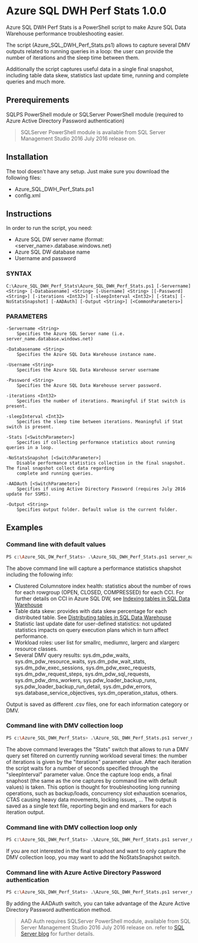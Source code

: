 # Azure SQL DWH Perf Stats 1.0.0

Azure SQL DWH Perf Stats is a PowerShell script to make Azure SQL Data Warehouse performance troubleshooting easier.

The script (Azure_SQL_DWH_Perf_Stats.ps1) allows to capture several DMV outputs related to
running queries in a loop: the user can provide the number of iterations and the sleep time between them. 

Additionally the script captures useful data in a single final snapshot, including table data skew, statistics last update time, running and complete queries and much more.

## Prerequirements
SQLPS PowerShell module or SQLServer PowerShell module (required to Azure Active Directory Password authentication)

> SQLServer PowerShell module is available from SQL Server Management Studio 2016 July 2016 release on.

## Installation
The tool doesn't have any setup. Just make sure you download the following files:
- Azure_SQL_DWH_Perf_Stats.ps1
- config.xml

## Instructions
In order to run the script, you need:
  - Azure SQL DW server name (format: <server_name>.database.windows.net)
  - Azure SQL DW database name
  - Username and password 
  
### SYNTAX

    C:\Azure_SQL_DWH_Perf_Stats\Azure_SQL_DWH_Perf_Stats.ps1 [-Servername] <String> [-Databasename] <String> [-Username] <String> [[-Password] <String>] [-iterations <Int32>] [-sleepInterval <Int32>] [-Stats] [-NoStatsSnapshot] [-AADAuth] [-Output <String>] [<CommonParameters>]
	
### PARAMETERS

    -Servername <String>
        Specifies the Azure SQL Server name (i.e. server_name.database.windows.net)

    -Databasename <String>
        Specifies the Azure SQL Data Warehouse instance name.

    -Username <String>
        Specifies the Azure SQL Data Warehouse server username

    -Password <String>
        Specifies the Azure SQL Data Warehouse server password.

    -iterations <Int32>
        Specifies the number of iterations. Meaningful if Stat switch is present.

    -sleepInterval <Int32>
        Specifies the sleep time between iterations. Meaningful if Stat switch is present.

    -Stats [<SwitchParameter>]
        Specifies if collecting performance statistics about running queries in a loop.

    -NoStatsSnapshot [<SwitchParameter>]
        Disable performance statistics collection in the final snapshot. The final snapshot collect data regarding
        complete and running queries.

    -AADAuth [<SwitchParameter>]
        Specifies if using Active Directory Password (requires July 2016 update for SSMS).

    -Output <String>
        Specifies output folder. Default value is the current folder.

		
## Examples

### Command line with default values

 ```sh
PS c:\Azure_SQL_DW_Perf_Stats> .\Azure_SQL_DWH_Perf_Stats.ps1 server_name.database.windows.net dwdbname username password
 ```
 
 The above command line will capture a performance statistics shapshot including the following info:
 - Clustered Columnstore index health: statistics about the number of rows for each rowgroup (OPEN, CLOSED, COMPRESSED) for each CCI. For further details on CCI in Azure SQL DW, see  [Indexing tables in SQL Data Warehouse](https://azure.microsoft.com/en-us/documentation/articles/sql-data-warehouse-tables-index/)
 - Table data skew: provides with data skew percentage for each distributed table. See [Distributing tables in SQL Data Warehouse](https://azure.microsoft.com/en-us/documentation/articles/sql-data-warehouse-tables-distribute/)
 - Statistic last update date for user-defined statistics: not updated statistics impacts on query execution plans which in turn affect performance.
 - Workload roles: user list for smallrc, mediumrc, largerc and xlargerc resource classes.
 - Several DMV query results: sys.dm_pdw_waits, sys.dm_pdw_resource_waits, sys.dm_pdw_wait_stats, sys.dm_pdw_exec_sessions, sys.dm_pdw_exec_requests, sys.dm_pdw_request_steps, sys.dm_pdw_sql_requests, sys.dm_pdw_dms_workers, sys.pdw_loader_backup_runs, sys.pdw_loader_backup_run_detail, sys.dm_pdw_errors, sys.database_service_objectives, sys.dm_operation_status, others.

Output is saved as different .csv files, one for each information category or DMV.

 
### Command line with DMV collection loop

 ```sh
PS c:\Azure_SQL_DWH_Perf_Stats> .\Azure_SQL_DWH_Perf_Stats.ps1 server_name.database.windows.net dwdbname username password -Stats -iterations 10 -sleepInterval 60 
 ```
The above command leverages the "Stats" switch that allows to run a DMV query set filtered on currently running workload several times: the number of iterations is given by the "iterations" parameter value. After each iteration the script waits for a number of seconds specified through the "sleepInterval" parameter value.
Once the capture loop ends, a final snaphost (the same as the one captures by command line with default values) is taken.
This option is thought for troubleshooting long running operations, such as backup/loads, concurrency slot exhaustion scenarios, CTAS causing heavy data movements, locking issues, ...
The output is saved as a single text file, reporting begin and end markers for each iteration output.

### Command line with DMV collection loop only

```sh
PS c:\Azure_SQL_DWH_Perf_Stats> .\Azure_SQL_DWH_Perf_Stats.ps1 server_name.database.windows.net dwdbname username password -Stats -iterations 10 -sleepInterval 60  -NoStatsSnapshot
 ```
 
 If you are not interested in the final snaphost and want to only capture the DMV collection loop, you may want to add the NoStatsSnapshot switch.
 
 
 ### Command line with Azure Active Directory Password authentication
 
 ```sh
PS c:\Azure_SQL_DWH_Perf_Stats> .\Azure_SQL_DWH_Perf_Stats.ps1 server_name.database.windows.net dwdbname username@customdomain.com password -Stats -iterations 10 -sleepInterval 60  -AADAuth
 ```
 
 By adding the AADAuth switch, you can take advantage of the Azure Active Directory Password authentication method. 
 
 > AAD Auth requires SQLServer PowerShell module, available from SQL Server Management Studio 2016 July 2016 release on. refer to [SQL Server blog](https://blogs.technet.microsoft.com/dataplatforminsider/2016/06/30/sql-powershell-july-2016-update/) for further details.
 
 
 
 
